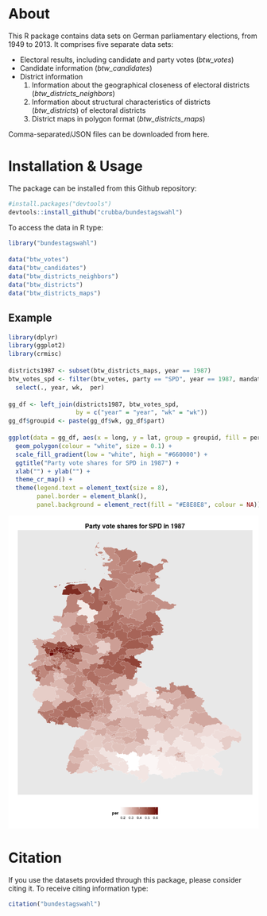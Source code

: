 
# About
This R package contains data sets on German parliamentary elections, from 1949 to 2013. It comprises five separate data sets: 

- Electoral results, including candidate and party votes (*btw_votes*)
- Candidate information (*btw_candidates*)
- District information
  1. Information about the geographical closeness of electoral districts (*btw_districts_neighbors*)
  2. Information about structural characteristics of districts (*btw_districts*)
  of electoral districts
  2. District maps in polygon format (*btw_districts_maps*)

Comma-separated/JSON files can be downloaded from here.

# Installation & Usage
The package can be installed from this Github repository:


```r
#install.packages("devtools")
devtools::install_github("crubba/bundestagswahl")
```

To access the data in R type:


```r
library("bundestagswahl")

data("btw_votes")
data("btw_candidates")
data("btw_districts_neighbors")
data("btw_districts")
data("btw_districts_maps")
```

## Example

```r
library(dplyr)
library(ggplot2)
library(crmisc)

districts1987 <- subset(btw_districts_maps, year == 1987)
btw_votes_spd <- filter(btw_votes, party == "SPD", year == 1987, mandate == "pvote") %>%
  select(., year, wk,  per)

gg_df <- left_join(districts1987, btw_votes_spd, 
                   by = c("year" = "year", "wk" = "wk"))
gg_df$groupid <- paste(gg_df$wk, gg_df$part)

ggplot(data = gg_df, aes(x = long, y = lat, group = groupid, fill = per)) + 
  geom_polygon(colour = "white", size = 0.1) + 
  scale_fill_gradient(low = "white", high = "#660000") +
  ggtitle("Party vote shares for SPD in 1987") +
  xlab("") + ylab("") +
  theme_cr_map() + 
  theme(legend.text = element_text(size = 8),
        panel.border = element_blank(),
        panel.background = element_rect(fill = "#E8E8E8", colour = NA))
```

![](README_files/figure-html/unnamed-chunk-3-1.png) 

# Citation
If you use the datasets provided through this package, please consider citing it. To receive citing information type:


```r
citation("bundestagswahl")
```


